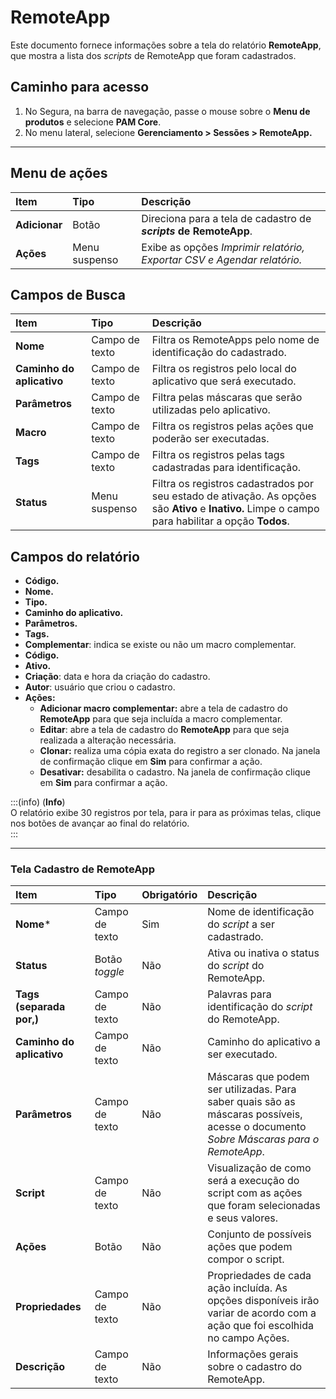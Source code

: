 # RemoteApp

Este documento fornece informações sobre a tela do relatório **RemoteApp**, que mostra a lista dos *scripts* de RemoteApp que foram cadastrados.

## Caminho para acesso

1. No Segura, na barra de navegação, passe o mouse sobre o **Menu de produtos** e selecione **PAM Core**.  
2. No menu lateral, selecione **Gerenciamento > Sessões > RemoteApp.**

---
## Menu de ações

| **Item**  | **Tipo** | **Descrição** |
| :---- | :---- | :---- |
| **Adicionar** | Botão | Direciona para a tela de cadastro de ***scripts*** **de** **RemoteApp**. |
| **Ações** | Menu suspenso | Exibe as opções *Imprimir relatório, Exportar CSV e Agendar relatório.* |

## Campos de Busca

| **Item** | **Tipo** | **Descrição** |
| :---- | :---- | :---- |
| **Nome** | Campo de texto | Filtra os RemoteApps pelo nome de identificação do cadastrado. |
| **Caminho do aplicativo** | Campo de texto | Filtra os registros pelo local do aplicativo que será executado. |
| **Parâmetros** | Campo de texto | Filtra pelas máscaras que serão utilizadas pelo aplicativo. |
| **Macro** | Campo de texto | Filtra os registros pelas ações que poderão ser executadas. |
| **Tags** | Campo de texto | Filtra os registros pelas tags cadastradas para identificação. |
| **Status** | Menu suspenso | Filtra os registros cadastrados por seu estado de ativação. As opções são **Ativo** e **Inativo.** Limpe o campo para habilitar a opção **Todos**. |

## Campos do relatório

* **Código.**  
* **Nome.**  
* **Tipo.**  
* **Caminho do aplicativo.**  
* **Parâmetros.**  
* **Tags.**  
* **Complementar**: indica se existe ou não um macro complementar.  
* **Código.**  
* **Ativo.**  
* **Criação**: data e hora da criação do cadastro.  
* **Autor**: usuário que criou o cadastro.  
* **Ações:**  
  * **Adicionar macro complementar:** abre a tela de cadastro do **RemoteApp** para que seja incluída a macro complementar.  
  * **Editar**: abre a tela de cadastro do **RemoteApp** para que seja realizada a alteração necessária.  
  * **Clonar:** realiza uma cópia exata do registro a ser clonado. Na janela de confirmação clique em **Sim** para confirmar a ação.   
  * **Desativar:** desabilita o cadastro. Na janela de confirmação clique em **Sim** para confirmar a ação.

:::(info) (**Info**)  
O relatório exibe 30 registros por tela, para ir para as próximas telas, clique nos botões de avançar ao final do relatório.  
:::

---
### Tela Cadastro de RemoteApp

| **Item** | **Tipo** | **Obrigatório** | **Descrição** |
| :---- | :---- | :---- | :---- |
| **Nome*** | Campo de texto | Sim | Nome de identificação do *script* a ser cadastrado. |
| **Status** | Botão *toggle* | Não | Ativa ou inativa o status do *script* do RemoteApp. |
| **Tags (separada por,)** | Campo de texto | Não | Palavras para identificação do *script* do RemoteApp. |
| **Caminho do aplicativo** | Campo de texto | Não | Caminho do aplicativo a ser executado. |
| **Parâmetros** | Campo de texto | Não | Máscaras que podem ser utilizadas. Para saber quais são as máscaras possíveis, acesse o documento *Sobre Máscaras para o RemoteApp*. |
| **Script** | Campo de texto | Não | Visualização de como será a execução do script com as ações que foram selecionadas e seus valores. |
| **Ações** | Botão | Não | Conjunto de possíveis ações que podem compor o script. |
| **Propriedades** | Campo de texto | Não | Propriedades de cada ação incluída. As opções disponíveis irão variar de acordo com a ação que foi escolhida no campo Ações. |
| **Descrição** | Campo de texto | Não | Informações gerais sobre o cadastro do RemoteApp. |